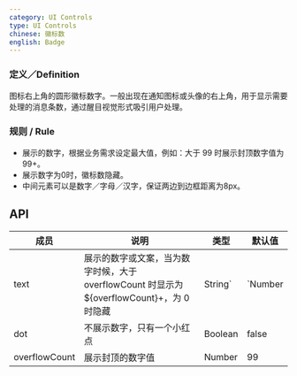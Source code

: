 ```yaml
---
category: UI Controls
type: UI Controls
chinese: 徽标数
english: Badge
---
```


### 定义／Definition
图标右上角的圆形徽标数字。一般出现在通知图标或头像的右上角，用于显示需要处理的消息条数，通过醒目视觉形式吸引用户处理。

### 规则 / Rule
- 展示的数字，根据业务需求设定最大值，例如：大于 99 时展示封顶数字值为 99+。
- 展示数字为0时，徽标数隐藏。
- 中间元素可以是数字／字母／汉字，保证两边到边框距离为8px。


## API  

| 成员        | 说明           | 类型      | 默认值       |
|------------|----------------|--------------------|--------------|
| text       | 展示的数字或文案，当为数字时候，大于 overflowCount 时显示为 ${overflowCount}+，为 0 时隐藏     |   String`|`Number   |   -  |
| dot   | 不展示数字，只有一个小红点   |   Boolean    |  false  |
| overflowCount       | 展示封顶的数字值  | Number | 99|
